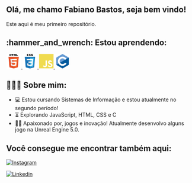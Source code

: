  <h2 align="left">
 Olá, me chamo Fabiano Bastos, seja bem vindo! 

  </h2>
 Este aqui é meu primeiro repositório.
 

 <h2 align="left">:hammer_and_wrench: Estou aprendendo:</h2>
<p align="left">
    <a href="https://www.w3.org/html/" target="_blank"> <img src="https://raw.githubusercontent.com/devicons/devicon/master/icons/html5/html5-original-wordmark.svg" alt="html5" width="40" height="40"/> </a>
    <a href="https://www.w3schools.com/css/" target="_blank"> <img src="https://raw.githubusercontent.com/devicons/devicon/master/icons/css3/css3-original-wordmark.svg" alt="css3" width="40" height="40"/> </a>
 <a href="https://www.w3schools.com/js/default.asp" target="_blank rel="noopener noreferrer"> <img src="https://raw.githubusercontent.com/devicons/devicon/master/icons/javascript/javascript-plain.svg" alt="javascript" width="40" height="40"/> </a>
    <a href=" https://www.w3schools.com/c/index.php" target="_blank" rel="noopener noreferrer"><img src="https://raw.githubusercontent.com/devicons/devicon/master/icons/c/c-original.svg" alt="c" width="40" height="40"/></a>


      

<h2 align="left">👨🏻‍💻 Sobre mim:</h2>

- :computer: Estou cursando Sistemas de Informação e estou atualmente no segundo período!
- :hourglass_flowing_sand: Explorando JavaScript, HTML, CSS e C
- :man_technologist: Apaixonado por, jogos e inovação! Atualmente desenvolvo alguns jogo na Unreal Engine 5.0.


<h2> Você consegue me encontrar também aqui:</h2>


[![Instagram](https://img.shields.io/badge/Instagram-E4405F?style=for-the-badge&logo=instagram&logoColor=white)](https://www.instagram.com/fabiianogbastos?igsh=MWU3Y3k1cm9uazdwcw==)


[![Linkedin](https://img.shields.io/badge/LinkedIn-0077B5?style=for-the-badge&logo=linkedin&logoColor=white)](https://www.linkedin.com/in/fabiano-bastos-13211397/)

